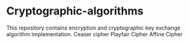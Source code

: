 # Cryptographic-algorithms
This repository contains encryption and cryptographic key exchange algorithm implementation.
Ceaser cipher
Playfair Cipher
Affine Cipher
